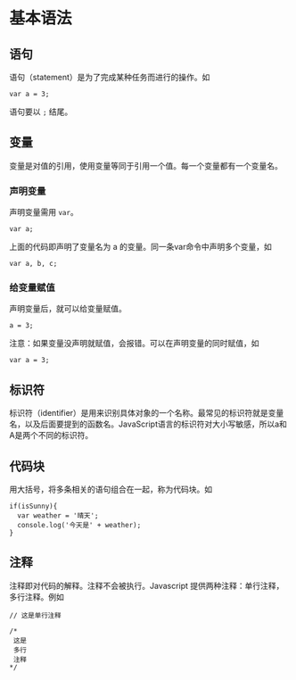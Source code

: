 # 基本语法
## 语句
语句（statement）是为了完成某种任务而进行的操作。如
```
var a = 3;
```

语句要以 `;` 结尾。

## 变量
变量是对值的引用，使用变量等同于引用一个值。每一个变量都有一个变量名。

### 声明变量
声明变量需用 `var`。
```
var a;
```
上面的代码即声明了变量名为 a 的变量。同一条var命令中声明多个变量，如
```
var a, b, c;
```

### 给变量赋值
声明变量后，就可以给变量赋值。
```
a = 3;
```
注意：如果变量没声明就赋值，会报错。可以在声明变量的同时赋值，如
```
var a = 3;
```

## 标识符
标识符（identifier）是用来识别具体对象的一个名称。最常见的标识符就是变量名，以及后面要提到的函数名。JavaScript语言的标识符对大小写敏感，所以a和A是两个不同的标识符。

## 代码块
用大括号，将多条相关的语句组合在一起，称为代码块。如
```
if(isSunny){
  var weather = '晴天';
  console.log('今天是' + weather);
}
```

## 注释
注释即对代码的解释。注释不会被执行。Javascript 提供两种注释：单行注释，多行注释。例如
```
// 这是单行注释

/*
 这是
 多行
 注释
*/
```
